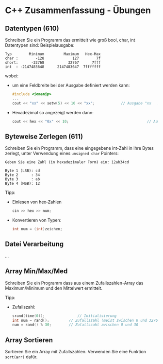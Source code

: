 # C++ Zusammenfassung - Übungen

## Datentypen (610)

Schreiben Sie ein Programm das ermittelt wie groß bool, char, int Datentypen sind: Beispielausgabe:

```
Typ        Minimum         Maximum   Hex-Max
char :        -128             127        7f
short:      -32768           32767      7fff
int  : -2147483648      2147483647  7fffffff
```

wobei:

- um eine Feldbreite bei der Ausgabe definiert werden kann:

  ```c++
  #include <iomanip>
  ...
  cout << "xx" << setw(5) << 10 << "xx";			// Ausgabe "xx   33xx"
  ```

- Hexadezimal so angezeigt werden dann:

  ```c++
  cout << hex << "0x" << 10;									// Ausgabe: "0xa"
  ```

## Byteweise Zerlegen (611)

Schreiben Sie ein Programm, dass eine eingegebene int-Zahl in Ihre Bytes zerlegt, unter Verwendung eines `unsigned char` Pointers:

```
Geben Sie eine Zahl (in hexadezimaler Form) ein: 12ab34cd

Byte 1 (LSB): cd
Byte 2      : 34
Byte 3      : ab
Byte 4 (MSB): 12
```

Tipp:

- Einlesen von hex-Zahlen

  ```c++
  cin >> hex >> num;
  ```

- Konvertieren von Typen: 

  ```c++
  int num = (int)zeichen;
  ```

## Datei Verarbeitung

...

## Array Min/Max/Med

Schreiben Sie ein Programm dass aus einem Zufallszahlen-Array das Maximum/Minimum und den Mittelwert ermittelt.

Tipp:

- Zufallszahl:

  ```c++
  srand(time(0));				// Initialisierung
  int num = rand();			// Zufallszahl (meist zwischen 0 und 32767)
  num = rand() % 30;		// Zufallszahl zwischen 0 und 30
  ```

## Array Sortieren

Sortieren Sie ein Array mit Zufallszahlen. Verwenden Sie eine Funktion `sort(arr)` dafür.